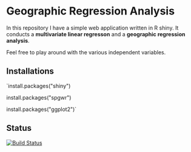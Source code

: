 # Geographic Regression Analysis

In this repository I have a simple web application written in R shiny. It conducts a **multivariate linear regresson** and a 
**geographic regression analysis**. 

Feel free to play around with the various independent variables. 

## Installations

`install.packages("shiny")

install.packages("spgwr")

install.packages("ggplot2")`

## Status
[![Build Status](https://travis-ci.com/username/projectname.svg?branch=master)](https://travis-ci.com/username/projectname)
